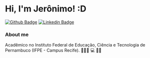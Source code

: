 # Hi, I'm Jerônimo! :D

[![Github Badge](https://img.shields.io/badge/-Github-000?style=flat-square&logo=Github&logoColor=white&link=https://github.com/JeronimoMorais)](https://github.com/JeronimoMorais)
[![Linkedin Badge](https://img.shields.io/badge/-LinkedIn-blue?style=flat-square&logo=Linkedin&logoColor=white&link=https://www.linkedin.com/in/jeronimocorreia/)](https://www.linkedin.com/in/jeronimocorreia/)

### About me
Acadêmico no Instituto Federal de Educação, Ciência e Tecnologia de Pernambuco (IFPE - Campus Recife). 
👨🏼‍🏫 
💻 
✍🏼
